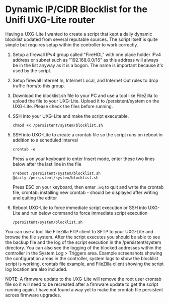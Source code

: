 # Dynamic IP/CIDR Blocklist for the Unifi UXG-Lite router

Having a UXG-Lite I wanted to create a script that kept a daily dynamic blocklist updated
from several reputable sources.  The script itself is quite simple but requires setup within the controller to work
correctly.

1. Setup a firewall IPv4 group called "FireHOL" with one place holder IPv4 address or subnet such as "192.168.0.0/16" as this address will always be in the list anyway as it is a bogon.  The name is important because it's used by the script.
1. Setup firewall Internet In, Internet Local, and Internet Out rules to drop traffic from/to this group.
1. Download the blocklist.sh file to your PC and use a tool like FileZilla to upload the file to your UXG-Lite. Upload it to /persistent/system on the UXG-Lite.  Please check the files before running.
1. SSH into your UXG-Lite and make the script executable.
   
   ```
   chmod +x /persistent/system/blocklist.sh
   ```
1. SSH into UXG-Lite to create a crontab file so the script runs on reboot in addition to a scheduled interval

   ```
   crontab -e
   ```
   Press ```a``` on your keyboard to enter Insert mode,
   enter these two lines below after the last line in the file
   ```
   @reboot /persistent/system/blocklist.sh
   @daily /persistent/system/blocklist.sh
   ```
   Press ESC on your keyboard, then enter ```:wq``` to quit and write the crontab file,
   crontab: installing new crontab - should be displayed after writing and quiting the editor
   
1. Reboot UXG-Lite to force immediate script execution or SSH into UXG-Lite and run below command to force immediate script execution

   ```
   /persistent/system/blocklist.sh
   ```

You can use a tool like FileZilla FTP client to SFTP to your UXG-Lite and browse the file system.  After the script executes you should be able to see the backup file and the log of the script execution in the /persistent/system directory.
You can also see the logging of the blocked addresses within the controller in the System Log > Triggers area.
Example screenshots showing the configuration areas in the controller, system logs to show the blocklist script is working, crontab file example, and FileZilla client showing the script log location are also included.

NOTE: A firmware update to the UXG-Lite will remove the root user crontab file so it will need to be recreated after a firmware update to get the script running again.  I have not found a way yet to make the crontab file persistent across firmware upgrades.
